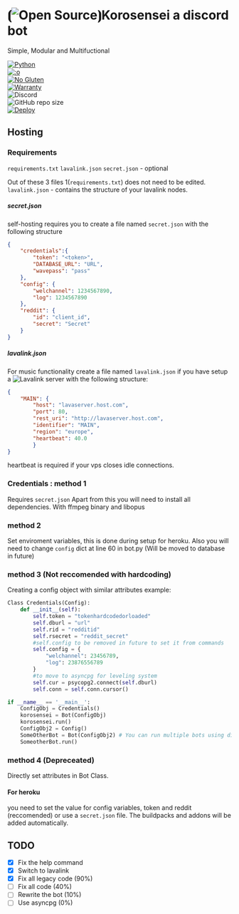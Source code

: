 # ⦗![Open Source](https://opensource.org/files/osi_favicon.png)⦘Korosensei a discord bot

Simple, Modular and Multifuctional

[![Python](https://forthebadge.com/images/badges/made-with-python.svg)](https://www.python.org/)<br>
[![:o](https://forthebadge.com/images/badges/you-didnt-ask-for-this.svg)](https://secureimg.stitcher.com/feedimagesplain328/158438.jpg)<br>
[![No Gluten](https://forthebadge.com/images/badges/gluten-free.svg)](https://image.shutterstock.com/image-vector/gluten-free-icon-vector-round-260nw-778351531.jpg)<br>
[![Warranty](https://img.shields.io/badge/NO-WARRANTY!-ff0000?style=for-the-badge&logo=appveyor&labelColor=cc0000)]()<br>
![Discord](https://img.shields.io/discord/583689248117489675?logo=DISCORD&style=for-the-badge)<br>
![GitHub repo size](https://img.shields.io/github/repo-size/TEEN-BOOM/korosensei?style=for-the-badge)<br>
[![Deploy](https://www.herokucdn.com/deploy/button.svg)](https://heroku.com/deploy?template=https://github.com/TEEN-BOOM/korosensei.git)
## Hosting 

### Requirements
`requirements.txt`
`lavalink.json`
`secret.json` - optional

Out of these 3 files 1(`requirements.txt`) does not need to be edited.
`lavalink.json` - contains the structure of your lavalink nodes.

##### secret.json
self-hosting requires you to create a file named `secret.json`
with the following structure 
```json
{
    "credentials":{
        "token": "<token>",
        "DATABASE_URL": "URL",
        "wavepass": "pass"
    },
    "config": {
        "welchannel": 1234567890,
        "log": 1234567890
    },
    "reddit": {
        "id": "client_id",
        "secret": "Secret"
    }
}
```
##### lavalink.json
For music functionality create a file named `lavalink.json` if you have setup a ![Lavalink server](https://github.com/Frederikam/Lavalink/releases/) with the following structure:
```json
{
    "MAIN": {
        "host": "lavaserver.host.com",
        "port": 80,
        "rest_uri": "http://lavaserver.host.com",
        "identifier": "MAIN",
        "region": "europe",
        "heartbeat": 40.0
        }
}
```
heartbeat is required if your vps closes idle connections.

### Credentials : method 1
Requires `secret.json`
Apart from this you will need to install all dependencies. With ffmpeg binary and libopus

### method 2 

Set enviroment variables, this is done during setup for heroku.
Also you will need to change `config` dict at line 60 in bot.py (Will be moved to database in future)

### method 3 (Not reccomended with hardcoding)
Creating a config object with similar attributes
example:
```py
Class Credentials(Config):
    def __init__(self):
        self.token = "tokenhardcodedorloaded"
        self.dburl = "url"
        self.rid = "redditid"
        self.rsecret = "reddit_secret"
        #self.config to be removed in future to set it from commands
        self.config = {
            "welchannel": 23456789,
            "log": 23876556789
        }
        #to move to asyncpg for leveling system
        self.cur = psycopg2.connect(self.dburl)
        self.conn = self.conn.cursor()

if __name__ == '__main__':
    ConfigObj = Credentials()
    korosensei = Bot(ConfigObj)
    korosensei.run()
    ConfigObj2 = Config()
    SomeOtherBot = Bot(ConfigObj2) # You can run multiple bots using different bot and config objects
    SomeotherBot.run()
```
### method 4 (Depreceated)
Directly set attributes in Bot Class. 

#### For heroku 
you need to set the value for config variables, token and reddit (reccomended) or use a `secret.json` file.
The buildpacks and addons will be added automatically.

## TODO
- [x] Fix the help command
- [x] Switch to lavalink
- [x] Fix all legacy code (90%)
- [ ] Fix all code (40%)
- [ ] Rewrite the bot (10%)
- [ ] Use asyncpg (0%)